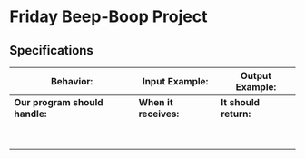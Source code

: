 # Friday Beep-Boop Project

## Specifications

| Behavior: | Input Example: | Output Example: |
| - | - | - |
| **Our program should handle:** | **When it receives:** | **It should return:** |
| |  |  |
| |  |  |
| |  |  |
| |  |  |
| |  |  |
| |  |  |
| |  |  |
| |  |  |
